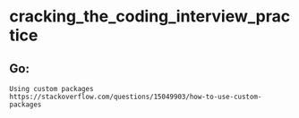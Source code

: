 # cracking_the_coding_interview_practice

## Go:
```
Using custom packages
https://stackoverflow.com/questions/15049903/how-to-use-custom-packages
```